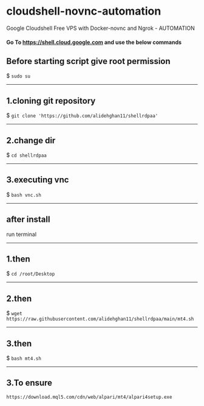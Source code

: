 # cloudshell-novnc-automation
Google Cloudshell Free VPS with Docker-novnc and Ngrok - AUTOMATION

#### Go To https://shell.cloud.google.com and use the below commands

## Before starting script give root permission
$ ``sudo su``

------
## 1.cloning git repository
$ ``git clone 'https://github.com/alidehghan11/shellrdpaa'``

------
## 2.change dir

$ `cd shellrdpaa`

------
## 3.executing vnc

$ `bash vnc.sh`


------
## after install

run terminal

------
## 1.then

$ `cd /root/Desktop`

------
## 2.then

$ `wget https://raw.githubusercontent.com/alidehghan11/shellrdpaa/main/mt4.sh`

------
## 3.then

$ `bash mt4.sh`


------------
## 3.To ensure

`https://download.mql5.com/cdn/web/alpari/mt4/alpari4setup.exe`
